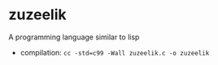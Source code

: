 # zuzeelik
A programming language similar to lisp

* compilation: `cc -std=c99 -Wall zuzeelik.c -o zuzeelik`
